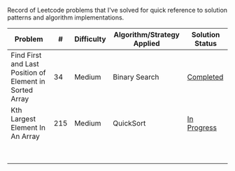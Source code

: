 Record of Leetcode problems that I've solved for quick reference to solution patterns and algorithm implementations.

Problem | # | Difficulty | Algorithm/Strategy Applied | Solution Status
--- | --- | --- | --- | --- |
Find First and Last Position of Element in Sorted Array | 34 | Medium | Binary Search |  [Completed](https://github.com/idkburkes/Study-Of-Algorithms/blob/master/Medium/Binary%20Search/FindFirstAndLastPositionOfElementInSortedArray.java) |
Kth Largest Element In An Array| 215 | Medium | QuickSort | [In Progress]()  |   
|  | |  |   |   |
|  | |  |   |   |
|  | |  |   |   |
|  | |  |   |   |
|  | |  |   |   |
|  | |  |   |   |
|  | |  |   |   |
|  | |  |   |   |